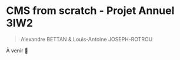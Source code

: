 # CMS from scratch - Projet Annuel 3IW2
> Alexandre BETTAN & Louis-Antoine JOSEPH-ROTROU

À venir 👀

